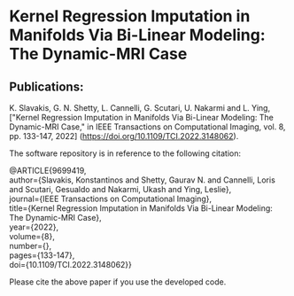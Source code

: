 # Kernel Regression Imputation in Manifolds Via Bi-Linear Modeling: The Dynamic-MRI Case

## Publications:

K. Slavakis, G. N. Shetty, L. Cannelli, G. Scutari, U. Nakarmi and L. Ying, ["Kernel Regression Imputation in Manifolds Via Bi-Linear Modeling: The Dynamic-MRI Case," in IEEE Transactions on Computational Imaging, vol. 8, pp. 133-147, 2022] (https://doi.org/10.1109/TCI.2022.3148062).

The software repository is in reference to the following citation:    

@ARTICLE{9699419,  
  author={Slavakis, Konstantinos and Shetty, Gaurav N. and Cannelli, Loris and Scutari, Gesualdo and Nakarmi, Ukash and Ying, Leslie},    
  journal={IEEE Transactions on Computational Imaging},      
  title={Kernel Regression Imputation in Manifolds Via Bi-Linear Modeling: The Dynamic-MRI Case},       
  year={2022},      
  volume={8},     
  number={},      
  pages={133-147},       
  doi={10.1109/TCI.2022.3148062}}     

Please cite the above paper if you use the developed code.

